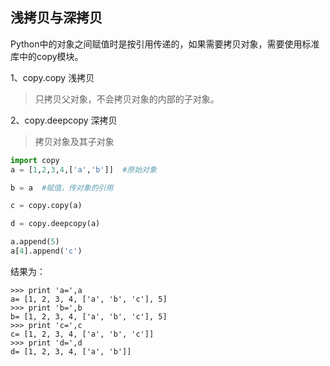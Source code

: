 ## 浅拷贝与深拷贝
Python中的对象之间赋值时是按引用传递的，如果需要拷贝对象，需要使用标准库中的copy模块。

1、copy.copy 浅拷贝 
> 只拷贝父对象，不会拷贝对象的内部的子对象。

2、copy.deepcopy 深拷贝
> 拷贝对象及其子对象
```python
import copy
a = [1,2,3,4,['a','b']]  #原始对象

b = a  #赋值，传对象的引用

c = copy.copy(a)

d = copy.deepcopy(a)

a.append(5)
a[4].append('c')
```
结果为：
```
>>> print 'a=',a
a= [1, 2, 3, 4, ['a', 'b', 'c'], 5]
>>> print 'b=',b
b= [1, 2, 3, 4, ['a', 'b', 'c'], 5]
>>> print 'c=',c
c= [1, 2, 3, 4, ['a', 'b', 'c']]
>>> print 'd=',d
d= [1, 2, 3, 4, ['a', 'b']]
```